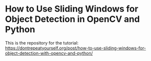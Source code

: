 # How to Use Sliding Windows for Object Detection in OpenCV and Python

This is the repository for the tutorial: https://dontrepeatyourself.org/post/how-to-use-sliding-windows-for-object-detection-with-opencv-and-python/
